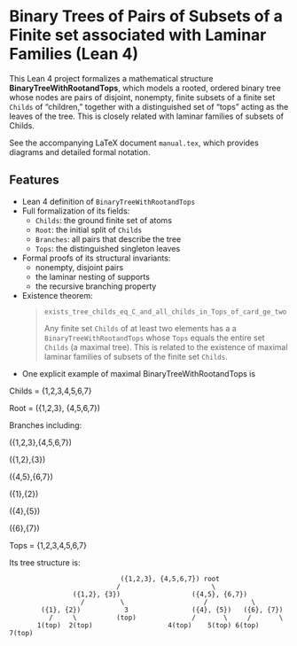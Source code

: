 # Binary Trees of Pairs of Subsets of a Finite set associated with Laminar Families (Lean 4)

This Lean 4 project formalizes a mathematical structure
**BinaryTreeWithRootandTops**, which models a rooted, ordered
binary tree whose nodes are pairs of disjoint, nonempty, finite
subsets of a finite set `Childs` of “children,” together with a
distinguished set of “tops” acting as the leaves of the tree. 
This is  closely related with laminar families of subsets of Childs.

See the accompanying LaTeX document `manual.tex`, which
provides diagrams and detailed formal notation.

## Features

- Lean 4 definition of `BinaryTreeWithRootandTops`
- Full formalization of its fields:
  - `Childs`: the ground finite set of atoms
  - `Root`: the initial split of `Childs`
  - `Branches`: all pairs that describe the tree
  - `Tops`: the distinguished singleton leaves
- Formal proofs of its structural invariants:
  - nonempty, disjoint pairs
  - the laminar nesting of supports
  - the recursive branching property
- Existence theorem:
  > `exists_tree_childs_eq_C_and_all_childs_in_Tops_of_card_ge_two`
  >
  > Any finite set `Childs` of at least two elements has a 
  > a `BinaryTreeWithRootandTops` whose `Tops` equals the
  > entire  set `Childs` (a maximal tree). This is related to the existence of maximal
  >  laminar families of subsets of the finite set `Childs`. 
-  One explicit example of maximal BinaryTreeWithRootandTops is 

Childs = {1,2,3,4,5,6,7}

Root = ({1,2,3}, {4,5,6,7})

Branches including:

({1,2,3},{4,5,6,7})

({1,2},{3})

({4,5},{6,7})

({1},{2})

({4},{5})

({6},{7})

Tops = {1,2,3,4,5,6,7}

Its tree structure is:

                                ({1,2,3}, {4,5,6,7}) root 
                               /                       \
                    ({1,2}, {3})                  ({4,5}, {6,7})
                      /         \                    /           \
            ({1}, {2})           3                ({4}, {5})   ({6}, {7})
              /     \          (top)              /       \     /       \
           1(top)  2(top)                   4(top)    5(top) 6(top)   7(top)

